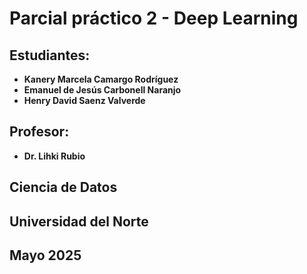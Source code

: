 # **Parcial práctico 2 - Deep Learning**
## **Estudiantes:**
- **Kanery Marcela Camargo Rodríguez**
- **Emanuel de Jesús Carbonell Naranjo**
- **Henry David Saenz Valverde**

## **Profesor:**
- **Dr. Lihki Rubio**

## **Ciencia de Datos**
## **Universidad del Norte**
## **Mayo 2025**

